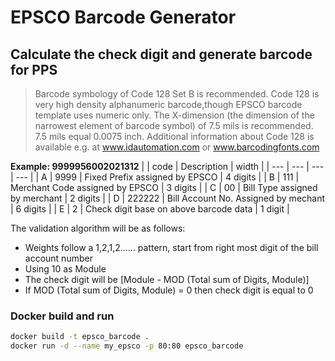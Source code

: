 # EPSCO Barcode Generator

## Calculate the check digit and generate barcode for PPS

>Barcode symbology of Code 128 Set B is recommended. Code 128 is very high density alphanumeric barcode,though EPSCO barcode template uses numeric only. The X-dimension (the dimension of the narrowest element of barcode symbol) of 7.5 mils is recommended. 7.5 mils equal 0.0075 inch. Additional information about Code 128 is available e.g. at www.idautomation.com or www.barcodingfonts.com


**Example: 9999956002021312**
|     | code   | Description                            | width    |
| --- | ---    | ---                                    | ---      |
| A   | 9999   | Fixed Prefix assigned by EPSCO         | 4 digits | 
| B   | 111    | Merchant Code assigned by EPSCO        | 3 digits |
| C   | 00     | Bill Type assigned by merchant         | 2 digits |
| D   | 222222 | Bill Account No. Assigned by mechant   | 6 digits |
| E   | 2      | Check digit base on above barcode data | 1 digit  |

The validation algorithm will be as follows:
- Weights follow a 1,2,1,2…… pattern, start from right most digit of the bill account number
- Using 10 as Module
- The check digit will be [Module - MOD (Total sum of Digits, Module)]
- If MOD (Total sum of Digits, Module) = 0 then check digit is equal to 0

### Docker build and run
```bash
docker build -t epsco_barcode .
docker run -d --name my_epsco -p 80:80 epsco_barcode
```
